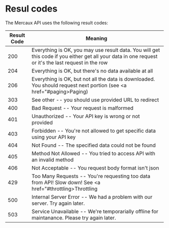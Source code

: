 # Resul codes

<aside class="notice"></aside>

The Mercaux API uses the following result codes:


Result Code | Meaning
---------- | -------
200 | Everything is OK, you may use result data. You will get this code if you either get all your data in one request or it's the last request in the row
204 | Everything is OK, but there's no data available at all
206 | Everything is OK, but not all the data is downloaded. You should request next portion (see <a href="#paging>Paging</a>)
303 | See other -- you should use provided URL to redirect
400 | Bad Request -- Your request is malformed
401 | Unauthorized -- Your API key is wrong or not provided
403 | Forbidden -- You're not allowed to get specific data using your API key
404 | Not Found -- The specified data could not be found
405 | Method Not Allowed -- You tried to access API with an invalid method
406 | Not Acceptable -- You request body format isn't json
429 | Too Many Requests -- You're requesting too data from API! Slow down! See <a href="#throttling>Throttling</a>
500 | Internal Server Error -- We had a problem with our server. Try again later.
503 | Service Unavailable -- We're temporarially offline for maintanance. Please try again later.
